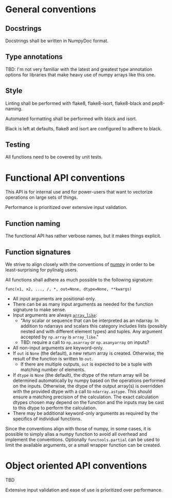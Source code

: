 # General conventions

## Docstrings

Docstrings shall be written in NumpyDoc format.

## Type annotations

TBD: I'm not very familiar with the latest and greatest type annotation
options for libraries that make heavy use of numpy arrays like this one.

## Style

Linting shall be performed with flake8, flake8-isort, flake8-black and pep8-naming.

Automated formatting shall be performed with black and isort.

Black is left at defaults, flake8 and isort are configured to adhere to black.

## Testing

All functions need to be covered by unit tests.


# Functional API conventions

This API is for internal use and for power-users that want to
vectorize operations on large sets of things.

Performance is prioritized over extensive input validation.

## Function naming

The functional API has rather verbose names, but it makes things
explicit.

## Function signatures

We strive to align closely with the conventions of [numpy](https://numpy.org/doc/stable/reference/ufuncs.html#ufuncs-kwargs)
in order to be least-surprising for pylinalg users.

All functions shall adhere as much possible to the following signature:

`func(x1, x2, ..., /, *, out=None, dtype=None, **kwargs)`

* All input arguments are positional-only.
* There can be as many input arguments as needed for the function signature to make sense.
* Input arguments are always [`array_like`](https://numpy.org/doc/stable/glossary.html?highlight=array_like#term-array_like):
    * "Any scalar or sequence that can be interpreted as an ndarray. In
      addition to ndarrays and scalars this category includes lists
      (possibly nested and with different element types) and tuples.
      Any argument accepted by `np.array` is `array_like`."
    * TBD: require a call to `np.asarray` or `np.asanyarray` on inputs?
* All non-input arguments are keyword-only.
* If `out` is `None` (the default), a new return array is created. Otherwise,
  the result of the function is written to `out`.
    * If there are multiple outputs, `out` is expected to be a tuple
      with matching number of elements.
* If `dtype` is `None` (the default), the dtype of the return array
  will be determined automatically by numpy based on the operations
  performed on the inputs. Otherwise, the dtype of the output array(s) is
  overridden with the
  provided dtype with a call to `ndarray.astype`. This should ensure
  a matching precision of the calculation. The exact calculation
  dtypes chosen may depend on the function and the inputs may be cast
  to this dtype to perform the calculation.
* There may be additional keyword-only arguments as required by
  the specifics of individual functions.

Since the conventions align with those of numpy, in some cases, it is
possible to simply alias a numpy function to avoid all overhead and
implement the conventions. Optionally `functools.partial`
can be used to limit the available arguments, or a small wrapper function
can be created.


# Object oriented API conventions

TBD

Extensive input validation and ease of use is prioritized over performance.
